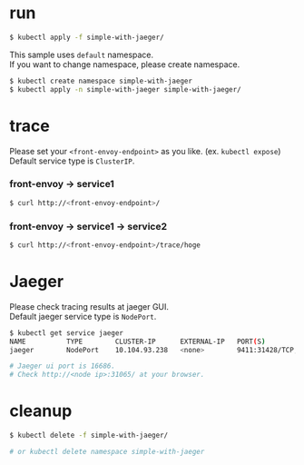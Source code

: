 # run

```bash
$ kubectl apply -f simple-with-jaeger/
```

This sample uses `default` namespace.  
If you want to change namespace, please create namespace.

```bash
$ kubectl create namespace simple-with-jaeger
$ kubectl apply -n simple-with-jaeger simple-with-jaeger/
```

# trace

Please set your `<front-envoy-endpoint>` as you like. (ex. `kubectl expose`)  
Default service type is `ClusterIP`.

### front-envoy -> service1

```bash
$ curl http://<front-envoy-endpoint>/
```

### front-envoy -> service1 -> service2

```bash
$ curl http://<front-envoy-endpoint>/trace/hoge
```

# Jaeger

Please check tracing results at jaeger GUI.  
Default jaeger service type is `NodePort`.

```bash
$ kubectl get service jaeger
NAME          TYPE        CLUSTER-IP      EXTERNAL-IP   PORT(S)                          AGE
jaeger        NodePort    10.104.93.238   <none>        9411:31428/TCP,16686:31065/TCP   55s

# Jaeger ui port is 16686.
# Check http://<node ip>:31065/ at your browser.
```

# cleanup

```bash
$ kubectl delete -f simple-with-jaeger/

# or kubectl delete namespace simple-with-jaeger
```
